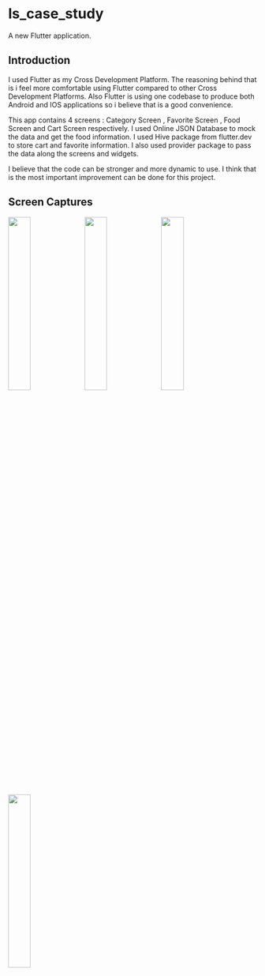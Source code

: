 # ls_case_study

A new Flutter application.

## Introduction

I used Flutter as my Cross Development Platform. The reasoning behind that is i feel more comfortable using Flutter compared to other Cross Development Platforms. Also Flutter is using one codebase to produce both Android and IOS applications so i believe that is a good convenience.

This app contains 4 screens : Category Screen , Favorite Screen , Food Screen and Cart Screen respectively. I used Online JSON Database to mock the data and get the food information. I used Hive package from flutter.dev to store cart and favorite information. I also used provider package to pass the data along the screens and widgets. 

I believe that the code can be stronger and more dynamic to use. I think that is the most important improvement can be done for this project.

## Screen Captures
<img src="https://user-images.githubusercontent.com/24297535/127185033-0f2d4e04-2e2b-4538-9d9e-6e6a71714489.png" width=30% height=30%>
<img src="https://user-images.githubusercontent.com/24297535/127185297-e98243a1-6289-4298-98af-62a2cf609d9f.png" width=30% height=30%>
<img src="https://user-images.githubusercontent.com/24297535/127185297-e98243a1-6289-4298-98af-62a2cf609d9f.png" width=30% height=30%>
<img src="https://user-images.githubusercontent.com/24297535/127185306-415c7a33-297f-4e10-aeb0-7f8afbbad7a4.png" width=30% height=30%>



